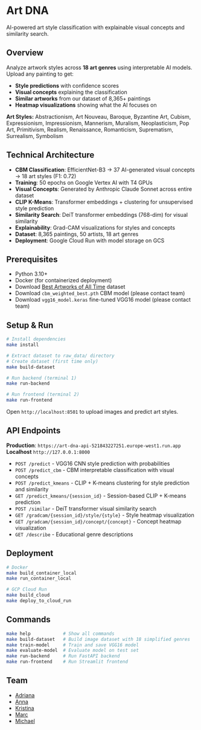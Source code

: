 # Art DNA

AI-powered art style classification with explainable visual concepts and similarity search.

## Overview

Analyze artwork styles across **18 art genres** using interpretable AI models. Upload any painting to get:

- **Style predictions** with confidence scores
- **Visual concepts** explaining the classification
- **Similar artworks** from our dataset of 8,365+ paintings
- **Heatmap visualizations** showing what the AI focuses on

**Art Styles:** Abstractionism, Art Nouveau, Baroque, Byzantine Art, Cubism, Expressionism, Impressionism, Mannerism, Muralism, Neoplasticism, Pop Art, Primitivism, Realism, Renaissance, Romanticism, Suprematism, Surrealism, Symbolism

## Technical Architecture

- **CBM Classification**: EfficientNet-B3 → 37 AI-generated visual concepts → 18 art styles (F1: 0.72)
- **Training**: 50 epochs on Google Vertex AI with T4 GPUs
- **Visual Concepts**: Generated by Anthropic Claude Sonnet across entire dataset
- **CLIP K-Means**: Transformer embeddings + clustering for unsupervised style prediction
- **Similarity Search**: DeiT transformer embeddings (768-dim) for visual similarity
- **Explainability**: Grad-CAM visualizations for styles and concepts
- **Dataset**: 8,365 paintings, 50 artists, 18 art genres
- **Deployment**: Google Cloud Run with model storage on GCS

## Prerequisites

- Python 3.10+
- Docker (for containerized deployment)
- Download [Best Artworks of All Time](https://www.kaggle.com/datasets/ikarus777/best-artworks-of-all-time/data) dataset
- Download `cbm_weighted_best.pth` CBM model (please contact team)
- Download `vgg16_model.keras` fine-tuned VGG16 model (please contact team)

## Setup & Run

```bash
# Install dependencies
make install

# Extract dataset to raw_data/ directory
# Create dataset (first time only)
make build-dataset
```

```bash
# Run backend (terminal 1)
make run-backend

# Run frontend (terminal 2)
make run-frontend
```

Open `http://localhost:8501` to upload images and predict art styles.

## API Endpoints

**Production**: `https://art-dna-api-521843227251.europe-west1.run.app`
**Localhost** `http://127.0.0.1:8000`

- `POST /predict` - VGG16 CNN style prediction with probabilities
- `POST /predict_cbm` - CBM interpretable classification with visual concepts
- `POST /predict_kmeans` - CLIP + K-means clustering for style prediction and similarity
- `GET /predict_kmeans/{session_id}` - Session-based CLIP + K-means prediction
- `POST /similar` - DeiT transformer visual similarity search
- `GET /gradcam/{session_id}/style/{style}` - Style heatmap visualization
- `GET /gradcam/{session_id}/concept/{concept}` - Concept heatmap visualization
- `GET /describe` - Educational genre descriptions

## Deployment

```bash
# Docker
make build_container_local
make run_container_local

# GCP Cloud Run
make build_cloud
make deploy_to_cloud_run
```

## Commands

```bash
make help            # Show all commands
make build-dataset   # Build image dataset with 18 simplified genres
make train-model     # Train and save VGG16 model
make evaluate-model  # Evaluate model on test set
make run-backend     # Run FastAPI backend
make run-frontend    # Run Streamlit frontend
```

## Team

- [Adriana](https://github.com/lady-hamster)
- [Anna](https://github.com/AnnaShe78)
- [Kristina](https://github.com/TinaKgn)
- [Marc](https://github.com/MarcRenard)
- [Michael](https://github.com/michaelsmueller)
